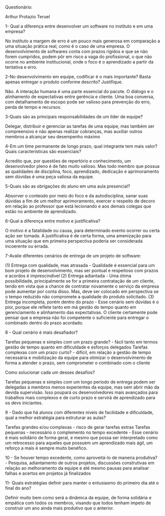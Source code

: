 Questionário: 


Arthur Protazio Teruel


1- Qual a diferença entre desenvolver um software no instituto e em uma empresa?


No instituto a margem de erro é um pouco mais generosa em comparação a uma situação prática real, como é o caso de uma empresa. O desenvolvimento de softwares conta com prazos rígidos e que se não forem cumpridos, podem pôr em risco a vaga do profissional, o que não ocorre no ambiente institucional, onde o foco é o aprendizado a partir da tentativa e erro. 


2-No desenvolvimento em equipe, codificar é o mais importante? Basta apenas entregar o produto conforme descrito? Justifique.


Não. A interação humana é uma parte essencial do pacote. O diálogo e o alinhamento de expectativas entre gerência e cliente. Uma boa conversa, com detalhamento de escopo pode ser valioso para prevenção do erro, perda de tempo e recursos. 


3-Quais são as principais responsabilidades de um líder de equipe?


Delegar, distribuir e gerenciar as tarefas de uma equipe, mas também ser compreensivo e não apenas realizar cobranças, mas auxiliar outros membros a alcançar seu desempenho máximo


4-Em um time permanente de longo prazo, qual integrante tem mais valor? Quais características são essenciais?


Acredito que, por questões de repertório e conhecimento, um desenvolvedor pleno é de fato muito valioso. Mas todo membro que possua as qualidades de disciplina, foco, aprendizado, dedicação e aprimoramento sem dúvidas é uma peça valiosa da equipe. 


5-Quais são as obrigações do aluno em uma aula presencial?


Absorver o conteúdo por meio do foco e da autodisciplina, sanar suas dúvidas a fim de um melhor aprimoramento, exercer o respeito de decoro em relação ao professor que está lecionando e aos demais colegas que estão no ambiente de aprendizado.


6-Qual a diferença entre motivo e justificativa?


O motivo é a fatalidade ou causa, para determinado evento ocorrer ou certa ação ser tomada. A justificativa é de certa forma, uma amenização para uma situação que em primeira perspectiva poderia ser considerada incoerente ou errada. 


7-Avalie diferentes cenários de entrega de um projeto de software:


(1) Entrega com qualidade, mas atrasada - Qualidade é essencial para um bom projeto de desenvolvimento, mas ser pontual e respeitoso com prazos e acordos é imprescindível
(2) Entrega adiantada - Uma ótima possibilidade, principalmente se for a primeira contratação de um cliente, tendo em vista que a chance de contratar novamente o serviço da empresa pode aumentar por conta disso. Mas, deve ser colocado em perspectiva se o tempo reduzido não compromete a qualidade do produto solicitado. 
(3) Entrega incompleta, porém dentro do prazo - Esse cenário sem dúvidas é o pior, porque ele reflete tanto em má gestão do tempo quanto em gerenciamento e alinhamento das expectativas. O cliente certamente pode pensar que a empresa não foi competente o suficiente para entregar o combinado dentro do prazo acordado. 


8 - Qual cenário é mais desafiador?


Tarefas pequenas e simples com um prazo grande? - fácil tanto em termos gestão de tempo quanto em dificuldade e esforços delegados
Tarefas complexas com um prazo curto? - difícil, em relação a gestão de tempo necessária e mobilização da equipe para otimizar o desenvolvimento de forma a atender o prazo, sem comprometer o combinado com o cliente


Como solucionar cada um desses desafios?


Tarefas pequenas e simples com um longo período de entrega podem ser delegadas a membros menos experientes da equipe, mas sem abrir mão da devida supervisão. Isso poupará os desenvolvedores mais avançados para trabalhos mais complexos e de curto prazo e servirá de aprendizado para os devs iniciantes. 


9 - Dado que há alunos com diferentes níveis de facilidade e dificuldade, qual a melhor estratégia para estruturar as aulas?


Tarefas grandes e/ou complexas - risco de gerar tarefas extras
Tarefas pequenas - necessário o complemento no tempo excedente - Esse cenário é mais solidário de forma geral, e mesmo que possa ser interpretado como um retrocesso para aqueles que possuem um aprendizado mais ágil, um reforço a mais é sempre muito benéfico. 


10 - Se houver tempo excedente, como aproveitá-lo de maneira produtiva? - Pesquisa, adiantamento de outros projetos, discussões construtivas em relação ao melhoramento da equipe e até mesmo pausas para analisar falhas e acertos em projetos já finalizados


11- Quais estratégias definir para manter o entusiasmo do primeiro dia até o final do ano? 


Definir muito bem como será a dinâmica da equipe, de forma solidária e empática com todos os membros, visando que todos tenham ímpeto de construir um ano ainda mais produtivo que o anterior. 






